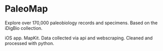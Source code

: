 # PaleoMap

Explore over 170,000 paleobiology records and specimens. Based on the iDigBio collection. 

iOS app. MapKit. Data collected via api and webscraping. Cleaned and processed with python. 
